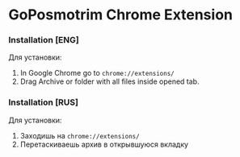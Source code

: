 # GoPosmotrim Chrome Extension

### Installation [ENG]

Для установки: 
1) In Google Chrome go to `chrome://extensions/`
2) Drag Archive or folder with all files inside opened tab.

### Installation [RUS]

Для установки: 
1) Заходишь на `chrome://extensions/`
2) Перетаскиваешь архив в открывшуюся вкладку